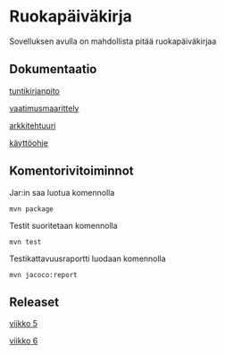 # Ruokapäiväkirja
Sovelluksen avulla on mahdollista pitää ruokapäiväkirjaa 

## Dokumentaatio
[tuntikirjanpito](https://github.com/Jarkkorm/ot-harjoitustyo/blob/master/Ruokapaivakirja/Dokumentaatio/tuntikirjanpito.md)

[vaatimusmaarittely](https://github.com/Jarkkorm/ot-harjoitustyo/blob/master/Ruokapaivakirja/Dokumentaatio/vaatimusmaarittely.md)

[arkkitehtuuri](https://github.com/Jarkkorm/ot-harjoitustyo/blob/master/Ruokapaivakirja/Dokumentaatio/arkkitehtuuri.md)

[käyttöohje](https://github.com/Jarkkorm/ot-harjoitustyo/blob/master/Ruokapaivakirja/Dokumentaatio/kayttoohje.md)

## Komentorivitoiminnot

Jar:in saa luotua komennolla

```
mvn package
```

Testit suoritetaan komennolla

```
mvn test
```

Testikattavuusraportti luodaan komennolla

```
mvn jacoco:report
```

## Releaset

[viikko 5](https://github.com/Jarkkorm/ot-harjoitustyo/releases/tag/viikko5)

[viikko 6](https://github.com/Jarkkorm/ot-harjoitustyo/releases/tag/viikko6)
